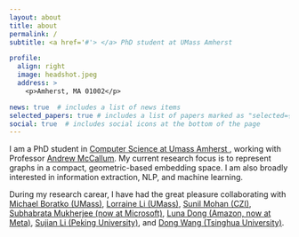 ```yaml
---
layout: about
title: about
permalink: /
subtitle: <a href='#'> </a> PhD student at UMass Amherst

profile:
  align: right
  image: headshot.jpeg
  address: >
    <p>Amherst, MA 01002</p>

news: true  # includes a list of news items
selected_papers: true # includes a list of papers marked as "selected={true}"
social: true  # includes social icons at the bottom of the page
---
```


I am a PhD student in <a href="https://www.cics.umass.edu/"> Computer Science at Umass Amherst </a>, working with Professor <a href="https://people.cs.umass.edu/~mccallum/">Andrew McCallum</a>. My current research focus is to represent graphs in a compact, geometric-based embedding space. I am also broadly interested in information extraction, NLP, and machine learning.

During my research carear, I have had the great pleasure collaborating with <a href="https://www.mboratko.com/">Michael Boratko (UMass)</a>, <a href="https://people.cs.umass.edu/~xiangl/">Lorraine Li (UMass)</a>, <a href="https://scholar.google.com/citations?user=ULmldMQAAAAJ&hl=en">Sunil Mohan (CZI)</a>, <a href="https://www.microsoft.com/en-us/research/people/submukhe/">Subhabrata  Mukherjee (now at Microsoft)</a>, <a href="https://lunadong.com/">Luna Dong (Amazon, now at Meta)</a>, <a href="http://123.56.88.210/">Sujian Li (Peking University)</a>, and <a href="https://scholar.google.com/citations?user=bzUAoWIAAAAJ&hl=en">Dong Wang (Tsinghua University)</a>.
